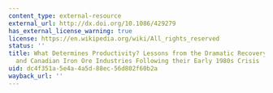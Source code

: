```yaml
---
content_type: external-resource
external_url: http://dx.doi.org/10.1086/429279
has_external_license_warning: true
license: https://en.wikipedia.org/wiki/All_rights_reserved
status: ''
title: What Determines Productivity? Lessons from the Dramatic Recovery of the U.S.
  and Canadian Iron Ore Industries Following their Early 1980s Crisis
uid: dc4f351a-5e4a-4a5d-88ec-56d802f60b2a
wayback_url: ''
---
```

